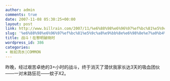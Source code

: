 ```yaml
---
author: admin
comments: true
date: 2007-11-08 05:30:25+00:00
layout: post
link: http://www.billrain.com/2007/11/%e6%88%98%e6%96%97%ef%bc%81%e5%9c%a8%e9%bb%8e%e6%98%8e%e7%a0%b4%e6%99%93%e6%97%b6/
slug: '%e6%88%98%e6%96%97%ef%bc%81%e5%9c%a8%e9%bb%8e%e6%98%8e%e7%a0%b4%e6%99%93%e6%97%b6'
title: 战斗！在黎明破晓时
wordpress_id: 386
categories:
- 帐如流水|COMMON
---
```


昨晚，经过艰苦卓绝的3+小时的战斗，终于消灭了潜伏我家长达3天的吸血团伙——一对末路狂花——蚊子X2。
